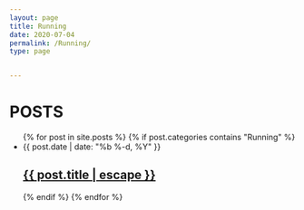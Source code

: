 ```yaml
---
layout: page
title: Running
date: 2020-07-04
permalink: /Running/
type: page


---
```


<h1 class="page-heading">POSTS</h1>
 <ul class="post-list">
 {% for post in site.posts %}
    {% if post.categories contains "Running" %} 
     <li>
     <span class="post-meta">{{ post.date | date: "%b %-d, %Y" }}</span>
     <h2>
       <a class="post-link" href="{{ post.url | relative_url }}">{{ post.title | escape }}</a>
     </h2>
     </li>
     {% endif %}
   {% endfor %}
 </ul>



